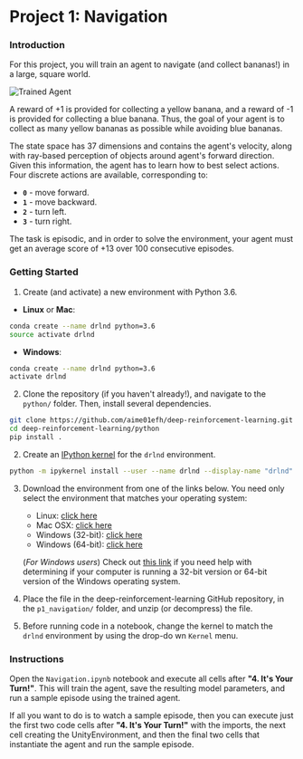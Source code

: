 [//]: # (Image References)

[image1]: https://user-images.githubusercontent.com/10624937/42135619-d90f2f28-7d12-11e8-8823-82b970a54d7e.gif "Trained Agent"

# Project 1: Navigation

### Introduction

For this project, you will train an agent to navigate (and collect bananas!) in a large, square world.  

![Trained Agent][image1]

A reward of +1 is provided for collecting a yellow banana, and a reward of -1 is provided for collecting a blue banana.  Thus, the goal of your agent is to collect as many yellow bananas as possible while avoiding blue bananas.  

The state space has 37 dimensions and contains the agent's velocity, along with ray-based perception of objects around agent's forward direction.  Given this information, the agent has to learn how to best select actions.  Four discrete actions are available, corresponding to:
- **`0`** - move forward.
- **`1`** - move backward.
- **`2`** - turn left.
- **`3`** - turn right.

The task is episodic, and in order to solve the environment, your agent must get an average score of +13 over 100 consecutive episodes.

### Getting Started

1. Create (and activate) a new environment with Python 3.6.

- __Linux__ or __Mac__:
```bash
conda create --name drlnd python=3.6
source activate drlnd
```
- __Windows__:
```bash
conda create --name drlnd python=3.6
activate drlnd
```

2. Clone the repository (if you haven't already!), and navigate to the `python/` folder.  Then, install several dependencies.
```bash
git clone https://github.com/aime01efh/deep-reinforcement-learning.git
cd deep-reinforcement-learning/python
pip install .
```

2. Create an [IPython kernel](http://ipython.readthedocs.io/en/stable/install/kernel_install.html) for the `drlnd` environment.
```bash
python -m ipykernel install --user --name drlnd --display-name "drlnd"
```

3. Download the environment from one of the links below.  You need only select the environment that matches your operating system:
    - Linux: [click here](https://s3-us-west-1.amazonaws.com/udacity-drlnd/P1/Banana/Banana_Linux.zip)
    - Mac OSX: [click here](https://s3-us-west-1.amazonaws.com/udacity-drlnd/P1/Banana/Banana.app.zip)
    - Windows (32-bit): [click here](https://s3-us-west-1.amazonaws.com/udacity-drlnd/P1/Banana/Banana_Windows_x86.zip)
    - Windows (64-bit): [click here](https://s3-us-west-1.amazonaws.com/udacity-drlnd/P1/Banana/Banana_Windows_x86_64.zip)
    
    (_For Windows users_) Check out [this link](https://support.microsoft.com/en-us/help/827218/how-to-determine-whether-a-computer-is-running-a-32-bit-version-or-64) if you need help with determining if your computer is running a 32-bit version or 64-bit version of the Windows operating system.

4. Place the file in the deep-reinforcement-learning GitHub repository, in the `p1_navigation/` folder, and unzip (or decompress) the file. 


6. Before running code in a notebook, change the kernel to match the `drlnd` environment by using the drop-do
wn `Kernel` menu.


### Instructions

Open the `Navigation.ipynb` notebook and execute all cells after **"4. It's Your Turn!"**. This will train the agent, save the resulting model parameters, and run a sample episode using the trained agent.

If all you want to do is to watch a sample episode, then you can execute just the first two code cells after **"4. It's Your Turn!"** with the imports, the next cell creating the UnityEnvironment, and then the final two cells that instantiate the agent and run the sample episode.
